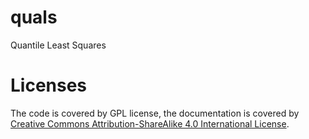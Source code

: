 # quals
Quantile Least Squares

# Licenses

The code is covered by GPL license, the documentation is covered by 
[Creative Commons Attribution-ShareAlike 4.0 International License](http://creativecommons.org/licenses/by-sa/4.0/).
